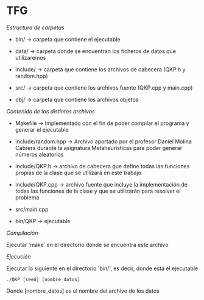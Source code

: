 # TFG
*Estructura de carpetas*

  - bin/ -> carpeta que contiene el ejecutable
	
  - data/ -> carpeta donde se encuentran los ficheros de datos que utilizaremos
	
  - include/ -> carpeta que contiene los archivos de cabecera (QKP.h y random.hpp)
	
  - src/ -> carpeta que contiene los archivos fuente (QKP.cpp y main.cpp)
	
  - obj/ -> carpeta que contiene los archivos objetos
	
*Contenido de los distintos archivos*

  - Makefile -> Implementado con el fin de poder compilar el programa y generar el ejecutable
	
  - include/random.hpp -> Archivo aportado por el profesor Daniel Molina Cabrera durante la asignatura Metaheurísticas para poder generar números aleatorios
	
  - include/QKP.h -> archivo de cabecera que define todas las funciones propias de la clase que se utilizará en este trabajo
	
  - include/QKP.cpp -> archivo fuente que incluye la implementación de todas las funciones de la clase y que se utilizarán para resolver el problema
	
  - src/main.cpp
	
  - bin/QKP -> ejecutable
	
*Compilación*

Ejecutar 'make' en el directorio donde se encuentra este archivo
	
*Ejecución*

Ejecutar lo siguiente en el directorio 'bin/', es decir, donde está el ejecutable

	./QKP [seed] [nombre_datos]
	
 Donde [nombre_datos] es el nombre del archivo de los datos
